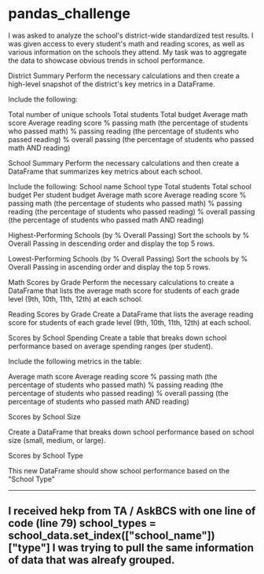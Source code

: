 # pandas_challenge

I was asked to analyze the school's district-wide standardized test results. I was given access to every student's math and reading scores, as well as various information on the schools they attend. My task was to aggregate the data to showcase obvious trends in school performance.

District Summary
Perform the necessary calculations and then create a high-level snapshot of the district's key metrics in a DataFrame.

Include the following:

Total number of unique schools 
Total students
Total budget
Average math score
Average reading score
% passing math (the percentage of students who passed math)
% passing reading (the percentage of students who passed reading)
% overall passing (the percentage of students who passed math AND reading)

School Summary
Perform the necessary calculations and then create a DataFrame that summarizes key metrics about each school.

Include the following:
School name
School type
Total students
Total school budget
Per student budget
Average math score
Average reading score
% passing math (the percentage of students who passed math)
% passing reading (the percentage of students who passed reading)
% overall passing (the percentage of students who passed math AND reading)

Highest-Performing Schools (by % Overall Passing)
Sort the schools by % Overall Passing in descending order and display the top 5 rows.

Lowest-Performing Schools (by % Overall Passing)
Sort the schools by % Overall Passing in ascending order and display the top 5 rows.

Math Scores by Grade
Perform the necessary calculations to create a DataFrame that lists the average math score for students of each grade level (9th, 10th, 11th, 12th) at each school.

Reading Scores by Grade
Create a DataFrame that lists the average reading score for students of each grade level (9th, 10th, 11th, 12th) at each school.

Scores by School Spending
Create a table that breaks down school performance based on average spending ranges (per student).

Include the following metrics in the table:

Average math score
Average reading score
% passing math (the percentage of students who passed math)
% passing reading (the percentage of students who passed reading)
% overall passing (the percentage of students who passed math AND reading)

Scores by School Size

Create a DataFrame that breaks down school performance based on school size (small, medium, or large).

Scores by School Type

This new DataFrame should show school performance based on the "School Type"

---------------------------------
I received hekp from TA / AskBCS with one line of code (line 79)
school_types = school_data.set_index(["school_name"])["type"]
I was trying to pull the same information of data that was alreafy grouped.
---------------------------------


